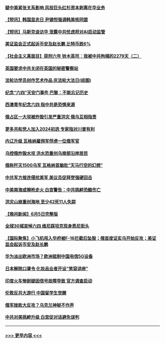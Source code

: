 #### [疑中美紧张关系影响 风投巨头红杉资本剥离在华业务](../pages/prog202/a103726823.md?t=06070343) 
#### [【短讯】韩国显忠日 尹锡悦强调韩美核同盟](../pages/prog202/a103726805.md?t=06070343) 
#### [【短讯】马斯克谈访华 泄露中共忧虑将对AI启动监管](../pages/prog202/a103726806.md?t=06070343) 
#### [美证监会正式起诉币安及赵长鹏 比特币跌6%](../pages/prog202/a103726808.md?t=06070343) 
#### [【社会主义真面目】获刑六年 铃木英司：我被中共拘捕的2279天（二）](../pages/prog202/a103726812.md?t=06070343) 
#### [英国要求中共关闭在英国的秘密警察站](../pages/prog202/a103726749.md?t=06070343) 
#### [法轮功学员创作艺术作品 庆法轮大法日(组图)](../pages/prog202/a103726627.md?t=06070343) 
#### [纪念“六四”天安门事件 巴黎：不能忘记历史](../pages/prog202/a103726541.md?t=06070343) 
#### [西澳青年纪念六四 指中共是恐惧来源](../pages/prog202/a103726526.md?t=06070343) 
#### [俄占区一大坝被炸毁引发严重洪灾 俄乌互相指责](../pages/prog202/a103726556.md?t=06070343) 
#### [更多共和党人加入2024初选 专家指对川普有利](../pages/prog202/a103726542.md?t=06070343) 
#### [内讧升级 瓦格纳雇佣军俘虏一位俄军官](../pages/prog202/a103726550.md?t=06070343) 
#### [乌控俄炸毁水坝 洪水恐重创乌南部沿岸居民](../pages/prog202/a103726514.md?t=06070343) 
#### [俄称歼灭1500乌军 瓦格纳首脑批“天马行空的幻想”](../pages/prog202/a103726485.md?t=06070343) 
#### [中共军方接连侵扰美军 美议员促拜登强硬回击](../pages/prog202/a103726487.md?t=06070343) 
#### [中美南海或擦枪走火 白宫警告：中共挑衅恐酿伤亡](../pages/prog202/a103726407.md?t=06070343) 
#### [洪灾山崩重创海地 至少42死11人失踪](../pages/prog202/a103726414.md?t=06070343) 
#### [【晚间新闻】6月5日完整版](../pages/prog202/a103726371.md?t=06070343) 
#### [全球30城哀悼六四 维尼踩坦克现身悉尼街头](../pages/prog202/a103726400.md?t=06070343) 
#### [【国际聚焦】小飞机闯入华府被F-16拦截后坠毁；俄首度证实乌开始反攻；美证监会起诉币安及赵长鹏](../pages/prog202/a103726388.md?t=06070343) 
#### [华为淡出欧洲市场？欧洲抵制中国电信5G设备](../pages/prog202/a103726387.md?t=06070343) 
#### [日本解除口罩令 化妆品业者开设“笑容讲座”](../pages/prog202/a103726379.md?t=06070343) 
#### [印度火车惨剧疑因信号故障导致 官方调查启动](../pages/prog202/a103726316.md?t=06070343) 
#### [伦敦反共大游行 中国留学生觉醒](../pages/prog202/a103726318.md?t=06070343) 
#### [俄军挫败大反攻？乌克兰神秘不作声](../pages/prog202/a103726315.md?t=06070343) 
#### [中共对美挑衅升级 白宫促对话避免误判](../pages/prog202/a103726312.md?t=06070343) 

----
#### [ >>> 更早内容 <<< ](../indexes/prog202-earlier.md)

